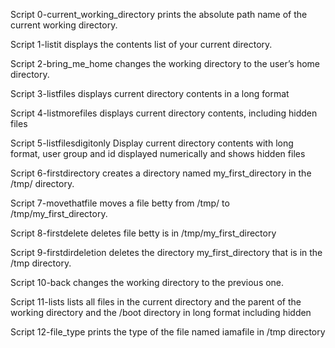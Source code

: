 Script 0-current_working_directory prints the absolute path name of the current working directory.

Script 1-listit displays the contents list of your current directory.

Script 2-bring_me_home changes the working directory to the user’s home directory.

Script 3-listfiles displays current directory contents in a long format

Script 4-listmorefiles displays current directory contents, including hidden files

Script 5-listfilesdigitonly Display current directory contents with long format, user group and id displayed numerically and shows hidden files

Script 6-firstdirectory creates a directory named my_first_directory in the /tmp/ directory.

Script 7-movethatfile moves a file betty from /tmp/ to /tmp/my_first_directory.

Script 8-firstdelete deletes file betty is in /tmp/my_first_directory

Script 9-firstdirdeletion deletes the directory my_first_directory that is in the /tmp directory.

Script 10-back changes the working directory to the previous one.

Script 11-lists lists all files in the current directory and the parent of the working directory and the /boot directory in long format including hidden

Script 12-file_type prints the type of the file named iamafile in /tmp directory 





 
